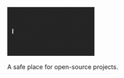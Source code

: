 
<a href="https://github.com/sourcehaven">
<picture>
  <img src="https://raw.githubusercontent.com/sourcehaven/.github/main/assets/source_haven.gif?raw=true"  width="200px">
</picture>
</a>

A safe place for open-source projects.